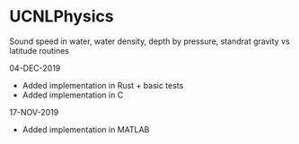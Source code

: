 # UCNLPhysics
Sound speed in water, water density, depth by pressure, standrat gravity vs latitude routines

04-DEC-2019
- Added implementation in Rust + basic tests
- Added implementation in C

17-NOV-2019
- Added implementation in MATLAB
